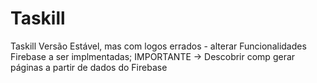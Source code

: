 # Taskill
Taskill Versão Estável, mas com logos errados - alterar
Funcionalidades Firebase a ser implmentadas;
IMPORTANTE -> Descobrir comp gerar páginas a partir de dados do Firebase
